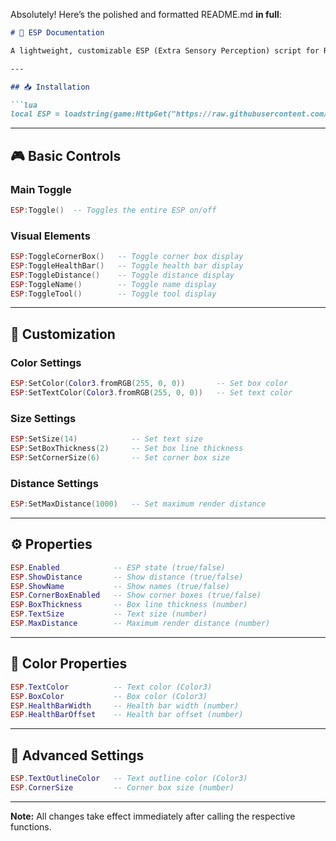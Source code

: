 Absolutely! Here’s the polished and formatted README.md **in full**:

````markdown
# 🎯 ESP Documentation

A lightweight, customizable ESP (Extra Sensory Perception) script for Roblox.

---

## 📥 Installation

```lua
local ESP = loadstring(game:HttpGet("https://raw.githubusercontent.com/GlockClipz/hookfunction/refs/heads/main/hookfunctionislethal.lua"))()
````

---

## 🎮 Basic Controls

### Main Toggle

```lua
ESP:Toggle()  -- Toggles the entire ESP on/off
```

### Visual Elements

```lua
ESP:ToggleCornerBox()   -- Toggle corner box display
ESP:ToggleHealthBar()   -- Toggle health bar display
ESP:ToggleDistance()    -- Toggle distance display
ESP:ToggleName()        -- Toggle name display
ESP:ToggleTool()        -- Toggle tool display
```

---

## 🎨 Customization

### Color Settings

```lua
ESP:SetColor(Color3.fromRGB(255, 0, 0))       -- Set box color
ESP:SetTextColor(Color3.fromRGB(255, 0, 0))   -- Set text color
```

### Size Settings

```lua
ESP:SetSize(14)            -- Set text size
ESP:SetBoxThickness(2)     -- Set box line thickness
ESP:SetCornerSize(6)       -- Set corner box size
```

### Distance Settings

```lua
ESP:SetMaxDistance(1000)   -- Set maximum render distance
```

---

## ⚙️ Properties

```lua
ESP.Enabled            -- ESP state (true/false)
ESP.ShowDistance       -- Show distance (true/false)
ESP.ShowName           -- Show names (true/false)
ESP.CornerBoxEnabled   -- Show corner boxes (true/false)
ESP.BoxThickness       -- Box line thickness (number)
ESP.TextSize           -- Text size (number)
ESP.MaxDistance        -- Maximum render distance (number)
```

---

## 🎨 Color Properties

```lua
ESP.TextColor          -- Text color (Color3)
ESP.BoxColor           -- Box color (Color3)
ESP.HealthBarWidth     -- Health bar width (number)
ESP.HealthBarOffset    -- Health bar offset (number)
```

---

## 🔧 Advanced Settings

```lua
ESP.TextOutlineColor   -- Text outline color (Color3)
ESP.CornerSize         -- Corner box size (number)
```

---

**Note:** All changes take effect immediately after calling the respective functions.

```

